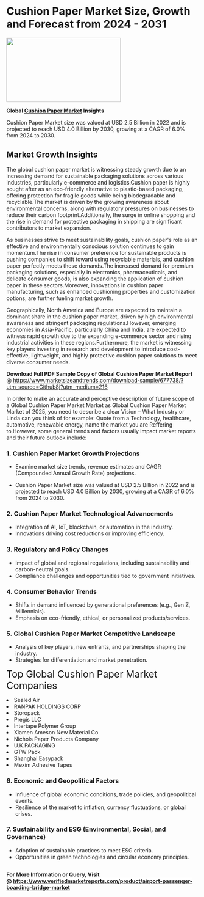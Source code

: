 <H1>Cushion Paper Market Size, Growth and Forecast from 2024 - 2031</H1><img class="aligncenter size-medium wp-image-584254" src="https://thirdeyenews.in/wp-content/uploads/2024/09/Global-Market-Research-300x168.jpeg" alt="" width="300" height="168" /><p><strong>Global&nbsp;<a href="https://www.marketsizeandtrends.com/download-sample/677738/?utm_source=Github8j?utm_medium=216">Cushion Paper Market</a> Insights</strong></p><p>Cushion Paper Market size was valued at USD 2.5 Billion in 2022 and is projected to reach USD 4.0 Billion by 2030, growing at a CAGR of 6.0% from 2024 to 2030.</p><p><h2>Market Growth Insights</h2> <p>The global cushion paper market is witnessing steady growth due to an increasing demand for sustainable packaging solutions across various industries, particularly e-commerce and logistics.Cushion paper is highly sought after as an eco-friendly alternative to plastic-based packaging, offering protection for fragile goods while being biodegradable and recyclable.The market is driven by the growing awareness about environmental concerns, along with regulatory pressures on businesses to reduce their carbon footprint.Additionally, the surge in online shopping and the rise in demand for protective packaging in shipping are significant contributors to market expansion.</p> <p>As businesses strive to meet sustainability goals, cushion paper's role as an effective and environmentally conscious solution continues to gain momentum.The rise in consumer preference for sustainable products is pushing companies to shift toward using recyclable materials, and cushion paper perfectly meets these demands.The increased demand for premium packaging solutions, especially in electronics, pharmaceuticals, and delicate consumer goods, is also expanding the application of cushion paper in these sectors.Moreover, innovations in cushion paper manufacturing, such as enhanced cushioning properties and customization options, are further fueling market growth.</p> <p>Geographically, North America and Europe are expected to maintain a dominant share in the cushion paper market, driven by high environmental awareness and stringent packaging regulations.However, emerging economies in Asia-Pacific, particularly China and India, are expected to witness rapid growth due to the expanding e-commerce sector and rising industrial activities in these regions.Furthermore, the market is witnessing key players investing in research and development to introduce cost-effective, lightweight, and highly protective cushion paper solutions to meet diverse consumer needs.</p> <p><span class=""><strong>Download Full PDF Sample Copy of Global Cushion Paper Market Report</strong> @ <a href="https://www.marketsizeandtrends.com/download-sample/677738/?utm_source=Github8j?utm_medium=216" target="_blank">https://www.marketsizeandtrends.com/download-sample/677738/?utm_source=Github8j?utm_medium=216</a></span></p><p>In order to make an accurate and perceptive description of future scope of a Global&nbsp;Cushion Paper Market Market as Global&nbsp;Cushion Paper Market Market of 2025, you need to describe a clear Vision &ndash; What Industry or Linda can you think of for example: Quote from a Technology, healthcare, automotive, renewable energy, name the market you are Reffering to.However, some general trends and factors usually impact market reports and their future outlook include:</p><h3>1.&nbsp;<strong>Cushion Paper Market Growth Projections</strong></h3><ul><li>Examine market size trends, revenue estimates and CAGR (Compounded Annual Growth Rate) projections.</li><li><p>Cushion Paper Market size was valued at USD 2.5 Billion in 2022 and is projected to reach USD 4.0 Billion by 2030, growing at a CAGR of 6.0% from 2024 to 2030.</p></li></ul><h3>2.&nbsp;<strong>Cushion Paper Market Technological Advancements</strong></h3><ul><li>Integration of AI, IoT, blockchain, or automation in the industry.</li><li>Innovations driving cost reductions or improving efficiency.</li></ul><h3>3.&nbsp;<strong>Regulatory and Policy Changes</strong></h3><ul><li>Impact of global and regional regulations, including sustainability and carbon-neutral goals.</li><li>Compliance challenges and opportunities tied to government initiatives.</li></ul><h3>4.&nbsp;<strong>Consumer Behavior Trends</strong></h3><ul><li>Shifts in demand influenced by generational preferences (e.g., Gen Z, Millennials).</li><li>Emphasis on eco-friendly, ethical, or personalized products/services.</li></ul><h3>5.&nbsp;<strong>Global Cushion Paper Market Competitive Landscape</strong></h3><ul><li>Analysis of key players, new entrants, and partnerships shaping the industry.</li><li>Strategies for differentiation and market penetration.</li></ul><p data-pm-slice="1 1 []"><span style="color: inherit; font-family: inherit; font-size: 25px;">Top Global Cushion Paper Market Companies</span></p><div class="" data-test-id=""><p><li>Sealed Air</li><li> RANPAK HOLDINGS CORP</li><li> Storopack</li><li> Pregis LLC</li><li> Intertape Polymer Group</li><li> Xiamen Ameson New Material Co</li><li> Nichols Paper Products Company</li><li> U.K.PACKAGING</li><li> GTW Pack</li><li> Shanghai Easypack</li><li> Mexim Adhesive Tapes</li></p></div><h3>6.&nbsp;<strong>Economic and Geopolitical Factors</strong></h3><ul><li>Influence of global economic conditions, trade policies, and geopolitical events.</li><li>Resilience of the market to inflation, currency fluctuations, or global crises.</li></ul><h3>7.&nbsp;<strong>Sustainability and ESG (Environmental, Social, and Governance)</strong></h3><ul><li>Adoption of sustainable practices to meet ESG criteria.</li><li>Opportunities in green technologies and circular economy principles.</li></ul><h2><strong style="font-size: 14px;">For More Information or Query, Visit @&nbsp;</strong><a style="background-color: #ffffff; font-size: 14px;" href="https://www.marketsizeandtrends.com/report/cushion-paper-market/" target="_blank">https://www.verifiedmarketreports.com/product/airport-passenger-boarding-bridge-market</a></h2>